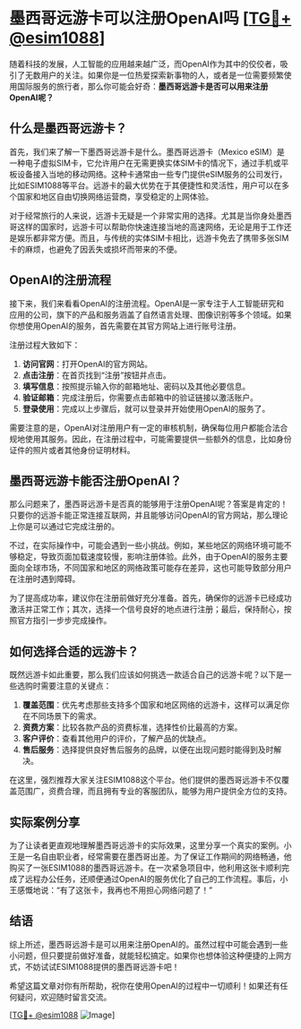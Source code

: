# 墨西哥远游卡可以注册OpenAI吗 [[TG💪+ @esim1088](https://t.me/s/esim1088)]

随着科技的发展，人工智能的应用越来越广泛，而OpenAI作为其中的佼佼者，吸引了无数用户的关注。如果你是一位热爱探索新事物的人，或者是一位需要频繁使用国际服务的旅行者，那么你可能会好奇：**墨西哥远游卡是否可以用来注册OpenAI呢？**

## 什么是墨西哥远游卡？

首先，我们来了解一下墨西哥远游卡是什么。墨西哥远游卡（Mexico eSIM）是一种电子虚拟SIM卡，它允许用户在无需更换实体SIM卡的情况下，通过手机或平板设备接入当地的移动网络。这种卡通常由一些专门提供eSIM服务的公司发行，比如ESIM1088等平台。远游卡的最大优势在于其便捷性和灵活性，用户可以在多个国家和地区自由切换网络运营商，享受稳定的上网体验。

对于经常旅行的人来说，远游卡无疑是一个非常实用的选择。尤其是当你身处墨西哥这样的国家时，远游卡可以帮助你快速连接当地的高速网络，无论是用于工作还是娱乐都非常方便。而且，与传统的实体SIM卡相比，远游卡免去了携带多张SIM卡的麻烦，也避免了因丢失或损坏而带来的不便。

## OpenAI的注册流程

接下来，我们来看看OpenAI的注册流程。OpenAI是一家专注于人工智能研究和应用的公司，旗下的产品和服务涵盖了自然语言处理、图像识别等多个领域。如果你想使用OpenAI的服务，首先需要在其官方网站上进行账号注册。

注册过程大致如下：

1. **访问官网**：打开OpenAI的官方网站。
2. **点击注册**：在首页找到“注册”按钮并点击。
3. **填写信息**：按照提示输入你的邮箱地址、密码以及其他必要信息。
4. **验证邮箱**：完成注册后，你需要点击邮箱中的验证链接以激活账户。
5. **登录使用**：完成以上步骤后，就可以登录并开始使用OpenAI的服务了。

需要注意的是，OpenAI对注册用户有一定的审核机制，确保每位用户都能合法合规地使用其服务。因此，在注册过程中，可能需要提供一些额外的信息，比如身份证件的照片或者其他身份证明材料。

## 墨西哥远游卡能否注册OpenAI？

那么问题来了，墨西哥远游卡是否真的能够用于注册OpenAI呢？答案是肯定的！只要你的远游卡能正常连接互联网，并且能够访问OpenAI的官方网站，那么理论上你是可以通过它完成注册的。

不过，在实际操作中，可能会遇到一些小挑战。例如，某些地区的网络环境可能不够稳定，导致页面加载速度较慢，影响注册体验。此外，由于OpenAI的服务主要面向全球市场，不同国家和地区的网络政策可能存在差异，这也可能导致部分用户在注册时遇到障碍。

为了提高成功率，建议你在注册前做好充分准备。首先，确保你的远游卡已经成功激活并正常工作；其次，选择一个信号良好的地点进行注册；最后，保持耐心，按照官方指引一步步完成操作。

## 如何选择合适的远游卡？

既然远游卡如此重要，那么我们应该如何挑选一款适合自己的远游卡呢？以下是一些选购时需要注意的关键点：

1. **覆盖范围**：优先考虑那些支持多个国家和地区网络的远游卡，这样可以满足你在不同场景下的需求。
2. **资费方案**：比较各款产品的资费标准，选择性价比最高的方案。
3. **客户评价**：查看其他用户的评价，了解产品的优缺点。
4. **售后服务**：选择提供良好售后服务的品牌，以便在出现问题时能得到及时解决。

在这里，强烈推荐大家关注ESIM1088这个平台。他们提供的墨西哥远游卡不仅覆盖范围广，资费合理，而且拥有专业的客服团队，能够为用户提供全方位的支持。

## 实际案例分享

为了让读者更直观地理解墨西哥远游卡的实际效果，这里分享一个真实的案例。小王是一名自由职业者，经常需要在墨西哥出差。为了保证工作期间的网络畅通，他购买了一张ESIM1088的墨西哥远游卡。在一次紧急项目中，他利用这张卡顺利完成了远程办公任务，还顺便通过OpenAI的服务优化了自己的工作流程。事后，小王感慨地说：“有了这张卡，我再也不用担心网络问题了！”

## 结语

综上所述，墨西哥远游卡是可以用来注册OpenAI的。虽然过程中可能会遇到一些小问题，但只要提前做好准备，就能轻松搞定。如果你也想体验这种便捷的上网方式，不妨试试ESIM1088提供的墨西哥远游卡吧！

希望这篇文章对你有所帮助，祝你在使用OpenAI的过程中一切顺利！如果还有任何疑问，欢迎随时留言交流。

[[TG💪+ @esim1088](https://t.me/s/esim1088) ![Image](https://i.postimg.cc/4NQfJmqS/Snipaste-2025-05-13-00-14-12.png)]